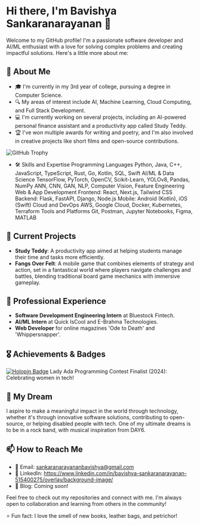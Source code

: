 # Hi there, I'm Bavishya Sankaranarayanan 👋

Welcome to my GitHub profile! I'm a passionate software developer and AI/ML enthusiast with a love for solving complex problems and creating impactful solutions. Here's a little more about me:

## 🌱 About Me

- 🎓 I'm currently in my 3rd year of college, pursuing a degree in Computer Science.
- 🔍 My areas of interest include AI, Machine Learning, Cloud Computing, and Full Stack Development.
- 💻 I'm currently working on several projects, including an AI-powered personal finance assistant and a productivity app called Study Teddy.
- 🏆 I've won multiple awards for writing and poetry, and I'm also involved in creative projects like short films and open-source contributions.

![GitHub Trophy](https://github-profile-trophy.vercel.app/?username=bavi404&theme=onedark&margin-w=15&margin-h=15)

- 🛠️ Skills and Expertise
Programming Languages
Python, Java, C++, JavaScript, TypeScript, Rust, Go, Kotlin, SQL, Swift
AI/ML & Data Science
TensorFlow, PyTorch, OpenCV, Scikit-Learn, YOLOv8, Pandas, NumPy
ANN, CNN, GAN, NLP, Computer Vision, Feature Engineering
Web & App Development
Frontend: React, Next.js, Tailwind CSS
Backend: Flask, FastAPI, Django, Node.js
Mobile: Android (Kotlin), iOS (Swift)
Cloud and DevOps
AWS, Google Cloud, Docker, Kubernetes, Terraform
Tools and Platforms
Git, Postman, Jupyter Notebooks, Figma, MATLAB


## 🔭 Current Projects

- **Study Teddy**: A productivity app aimed at helping students manage their time and tasks more efficiently.
- **Fangs Over Felt**: A mobile game that combines elements of strategy and action, set in a fantastical world where players navigate challenges and battles, blending traditional board game mechanics with immersive gameplay.

## 💼 Professional Experience

- **Software Development Engineering Intern** at Bluestock Fintech.
- **AI/ML Intern** at Quick IsCool and E-Brahma Technologies.
- **Web Developer** for online magazines 'Ode to Death' and 'Whippersnapper'.

## 🎖️ Achievements & Badges

[![Holopin Badge](https://holopin.me/bavi404)](https://holopin.io/@bavi404)
Lady Ada Programming Contest Finalist (2024): Celebrating women in tech!

## 🚀 My Dream

I aspire to make a meaningful impact in the world through technology, whether it's through innovative software solutions, contributing to open-source, or helping disabled people with tech. One of my ultimate dreams is to be in a rock band, with musical inspiration from DAY6.

## 📫 How to Reach Me

- 📧 Email: sankaranarayananbavishya@gmail.com
- 💼 LinkedIn: https://www.linkedin.com/in/bavishya-sankaranarayanan-515400275/overlay/background-image/
- 📝 Blog: Coming soon!

Feel free to check out my repositories and connect with me. I'm always open to collaboration and learning from others in the community!



⭐️ Fun fact: I love the smell of new books, leather bags, and petrichor!
